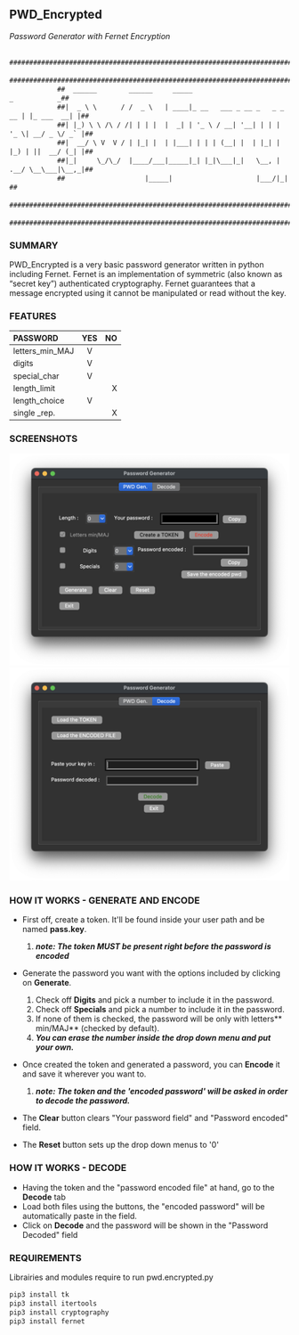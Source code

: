 ## PWD_Encrypted
_Password Generator with Fernet Encryption_
```
            ##############################################################################
            ##############################################################################
            ##  ______        ______     _____                             _           _##
            ##|  _ \ \      / /  _ \   | ____|_ __   ___ _ __ _   _ _ __ | |_ ___  __| |##
            ##| |_) \ \ /\ / /| | | |  |  _| | '_ \ / __| '__| | | | '_ \| __/ _ \/ _` |##
            ##|  __/ \ V  V / | |_| |  | |___| | | | (__| |  | |_| | |_) | ||  __/ (_| |##
            ##|_|     \_/\_/  |____/___|_____|_| |_|\___|_|   \__, | .__/ \__\___|\__,_|##
            ##                    |_____|                     |___/|_|                  ##
            ##############################################################################
            ##############################################################################
```

### SUMMARY
PWD_Encrypted is a very basic password generator written in python including Fernet.
Fernet is an implementation of symmetric (also known as “secret key”) authenticated cryptography.
Fernet guarantees that a message encrypted using it cannot be manipulated or read without the key.

### FEATURES
| PASSWORD         |       YES       |       NO      |
|:-----------------|:---------------:| -------------:|
| letters_min_MAJ  |        V        |               |
| digits           |        V        |               |
| special_char     |        V        |               |
| length_limit     |                 |       X       |
| length_choice    |        V        |               |
| single _rep.     |                 |       X       |

### SCREENSHOTS
![Screenshot](https://github.com/gelndjj/PWD_Encrypted/blob/main/img/pwd_gen.png)
![Screenshot](https://github.com/gelndjj/PWD_Encrypted/blob/main/img/pwd_dec.png)

### HOW IT WORKS - GENERATE AND ENCODE
* First off, create a token. It'll be found inside your user path and be named **pass.key**.
  1. ***note: The token MUST be present right before the password is encoded***
* Generate the password you want with the options included by clicking on **Generate**.

  1. Check off **Digits** and pick a number to include it in the password.
  2. Check off **Specials** and pick a number to include it in the password.
  3. If none of them is checked, the password will be only with letters** min/MAJ** (checked by default).
  4. ***You can erase the number inside the drop down menu and put your own.***
  
* Once created the token and generated a password, you can **Encode** it and save it wherever you want to.
   1. ***note: The token and the 'encoded password' will be asked in order to decode the password.***
* The **Clear** button clears "Your password field" and "Password encoded" field.
* The **Reset** button sets up the drop down menus to '0'

### HOW IT WORKS - DECODE
* Having the token and the "password encoded file" at hand, go to the **Decode** tab
* Load both files using the buttons, the "encoded password" will be automatically paste in the field.
* Click on **Decode** and the password will be shown in the "Password Decoded" field

### REQUIREMENTS
Librairies and modules require to run pwd.encrypted.py

```
pip3 install tk
pip3 install itertools
pip3 install cryptography
pip3 install fernet

```
